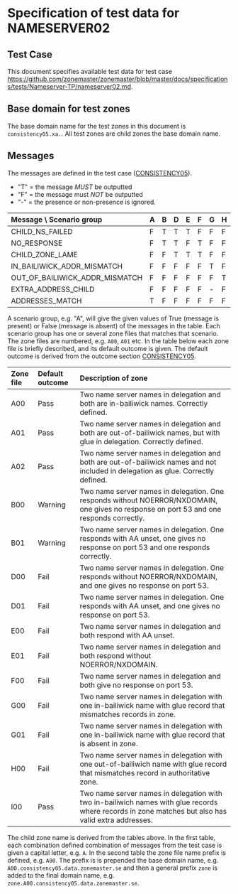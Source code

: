 # Specification of test data for NAMESERVER02

## Test Case
This document specifies available test data for test case https://github.com/zonemaster/zonemaster/blob/master/docs/specifications/tests/Nameserver-TP/nameserver02.md.

## Base domain for test zones

The base domain name for the test zones in this document is
`consistency05.xa.`. All test zones are child zones the base domain name.

## Messages
The messages are defined in the test case ([CONSISTENCY05]).

* "T" = the message _MUST_ be outputted
* "F" = the message must _NOT_ be outputted
* "-" = the presence or non-presence is ignored.

Message \ Scenario group          | A | B | D | E | F | G | H | I
:---------------------------------|:--|:--|:--|:--|:--|:--|:--|:--
CHILD_NS_FAILED                   | F | T | T | T | F | F | F | F
NO_RESPONSE                       | F | T | T | F | T | F | F | F
CHILD_ZONE_LAME                   | F | F | T | T | T | F | F | F
IN_BAILIWICK_ADDR_MISMATCH        | F | F | F | F | F | T | F | F
OUT_OF_BAILIWICK_ADDR_MISMATCH    | F | F | F | F | F | F | T | F
EXTRA_ADDRESS_CHILD               | F | F | F | F | F | - | F | T
ADDRESSES_MATCH                   | T | F | F | F | F | F | F | F

A scenario group, e.g. "A", will give the given values of True (message
is present) or False (message is absent) of the messages in the table.
Each scenario group has one or several zone files that matches that
scenario. The zone files are numbered, e.g. `A00`, `A01` etc. In the
table below each zone file is briefly described, and its default
outcome is given. The default outcome is derived from the outcome section
[CONSISTENCY05].

Zone file|Default outcome|Description of zone
:--------|:--------------|:----------------------------------------------------------------------------------------------
A00      |Pass           |Two name server names in delegation and both are in-bailiwick names. Correctly defined.
A01      |Pass           |Two name server names in delegation and both are out-of-bailiwick names, but with glue in delegation. Correctly defined.
A02      |Pass           |Two name server names in delegation and both are out-of-bailiwick names and not included in delegation as glue. Correctly defined.
B00      |Warning        |Two name server names in delegation. One responds without NOERROR/NXDOMAIN, one gives no response on port 53 and one responds correctly.
B01      |Warning        |Two name server names in delegation. One responds with AA unset, one gives no response on port 53 and one responds correctly.
D00      |Fail           |Two name server names in delegation. One responds without NOERROR/NXDOMAIN, and one gives no response on port 53.
D01      |Fail           |Two name server names in delegation. One responds with AA unset, and one gives no response on port 53.
E00      |Fail           |Two name server names in delegation and both respond with AA unset.
E01      |Fail           |Two name server names in delegation and both respond without NOERROR/NXDOMAIN.
F00      |Fail           |Two name server names in delegation and both give no response on port 53.
G00      |Fail           |Two name server names in delegation with one in-bailiwick name with glue record that mismatches records in zone.
G01      |Fail           |Two name server names in delegation with one in-bailiwick name with glue record that is absent in zone.
H00      |Fail           |Two name server names in delegation with one out-of-bailiwich name with glue record that mismatches record in authoritative zone.
I00      |Pass           |Two name server names in delegation with two in-bailiwich names with glue records where records in zone matches but also has valid extra addresses.

The child zone name is derived from the tables above. In the first table, each combination
defined combination of messages from the test case is given a capital letter, e.g. `A`. In
the second table the zone file name prefix is defined, e.g. `A00`. The prefix is is prepended
the base domain name, e.g. `A00.consistency05.data.zonemaster.se` and then a general prefix
`zone` is added to the final domain name, e.g. `zone.A00.consistency05.data.zonemaster.se`.


[CONSISTENCY05]:                  ../../specifications/tests/Consistency-TP/consistency05.md
